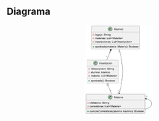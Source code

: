 ## Diagrama
<div style="text-align: center;">
  <img src="/Diagrama.png" alt="Diagrama de clases" width=30%>
</div>

